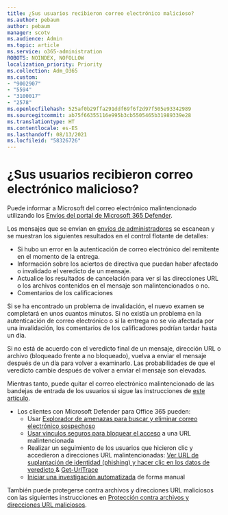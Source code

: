 ```yaml
---
title: ¿Sus usuarios recibieron correo electrónico malicioso?
ms.author: pebaum
author: pebaum
manager: scotv
ms.audience: Admin
ms.topic: article
ms.service: o365-administration
ROBOTS: NOINDEX, NOFOLLOW
localization_priority: Priority
ms.collection: Adm_O365
ms.custom:
- "9002907"
- "5594"
- "3100017"
- "2578"
ms.openlocfilehash: 525af0b29ffa291ddf69f6f2d97f505e93342989
ms.sourcegitcommit: ab75f66355116e995b3cb5505465b31989339e28
ms.translationtype: HT
ms.contentlocale: es-ES
ms.lasthandoff: 08/13/2021
ms.locfileid: "58326726"
---
```

# <a name="did-your-users-receive-malicious-email"></a>¿Sus usuarios recibieron correo electrónico malicioso?

Puede informar a Microsoft del correo electrónico malintencionado utilizando los [Envíos del portal de Microsoft 365 Defender](https://sip.security.microsoft.com/reportsubmission?viewid=admin).

Los mensajes que se envían en [envíos de administradores](https://security.microsoft.com/reportsubmission?viewid=admin) se escanean y se muestran los siguientes resultados en el control flotante de detalles:

- Si hubo un error en la autenticación de correo electrónico del remitente en el momento de la entrega.
- Información sobre los aciertos de directiva que puedan haber afectado o invalidado el veredicto de un mensaje.
- Actualice los resultados de cancelación para ver si las direcciones URL o los archivos contenidos en el mensaje son malintencionados o no.
- Comentarios de los calificaciones

Si se ha encontrado un problema de invalidación, el nuevo examen se completará en unos cuantos minutos. Si no existía un problema en la autenticación de correo electrónico o si la entrega no se vio afectada por una invalidación, los comentarios de los calificadores podrían tardar hasta un día.

Si no está de acuerdo con el veredicto final de un mensaje, dirección URL o archivo (bloqueado frente a no bloqueado), vuelva a enviar el mensaje después de un día para volver a examinarlo. Las probabilidades de que el veredicto cambie después de volver a enviar el mensaje son elevadas.

Mientras tanto, puede quitar el correo electrónico malintencionado de las bandejas de entrada de los usuarios si sigue las instrucciones de [este artículo](https://docs.microsoft.com/microsoft-365/compliance/search-for-and-delete-messages-in-your-organization).

- Los clientes con Microsoft Defender para Office 365 pueden:
  - Usar [Explorador de amenazas para buscar y eliminar correo electrónico sospechoso](https://docs.microsoft.com/microsoft-365/security/office-365-security/investigate-malicious-email-that-was-delivered)
  - [Usar vínculos seguros para bloquear el acceso](https://docs.microsoft.com/microsoft-365/security/office-365-security/safe-links) a una URL malintencionada
  - Realizar un seguimiento de los usuarios que hicieron clic y accedieron a direcciones URL malintencionadas: [Ver URL de suplantación de identidad (phishing) y hacer clic en los datos de veredicto ](https://docs.microsoft.com/microsoft-365/security/office-365-security/threat-explorer) & [Get-UrlTrace](https://docs.microsoft.com/powershell/module/exchange/get-urltrace)
  - [Iniciar una investigación automatizada](https://docs.microsoft.com/microsoft-365/security/office-365-security/automated-investigation-response-office) de forma manual

También puede protegerse contra archivos y direcciones URL maliciosos con las siguientes instrucciones en [Protección contra archivos y direcciones URL maliciosos](https://docs.microsoft.com/microsoft-365/security/office-365-security/protect-against-threats).
